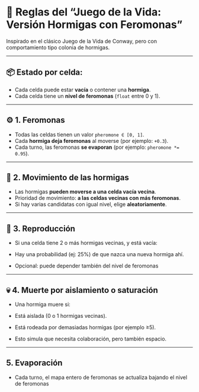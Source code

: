 # 🐜 Reglas del “Juego de la Vida: Versión Hormigas con Feromonas”

 Inspirado en el clásico Juego de la Vida de Conway, pero con comportamiento tipo colonia de hormigas.

---

## 📦 Estado por celda:

- Cada celda puede estar **vacía** o contener una **hormiga**.
- Cada celda tiene un **nivel de feromonas** (`float` entre 0 y 1).

---

## ⚙️ 1. Feromonas

- Todas las celdas tienen un valor `pheromone ∈ [0, 1]`.
- Cada **hormiga deja feromonas** al moverse (por ejemplo: `+0.3`).
- Cada turno, las feromonas **se evaporan** (por ejemplo: `pheromone *= 0.95`).

---

## 🚶 2. Movimiento de las hormigas

- Las hormigas **pueden moverse a una celda vacía vecina**.
- Prioridad de movimiento: **a las celdas vecinas con más feromonas**.
- Si hay varias candidatas con igual nivel, elige **aleatoriamente**.


---

## 🧬 3. Reproducción
- Si una celda tiene 2 o más hormigas vecinas, y está vacía:

- Hay una probabilidad (ej: 25%) de que nazca una nueva hormiga ahí.

- Opcional: puede depender también del nivel de feromonas


---

## 💀 4. Muerte por aislamiento o saturación
- Una hormiga muere si:

- Está aislada (0 o 1 hormigas vecinas).

- Está rodeada por demasiadas hormigas (por ejemplo ≥5).

- Esto simula que necesita colaboración, pero también espacio.


---

## 5. Evaporación
- Cada turno, el mapa entero de feromonas se actualiza bajando el nivel de feromonas
